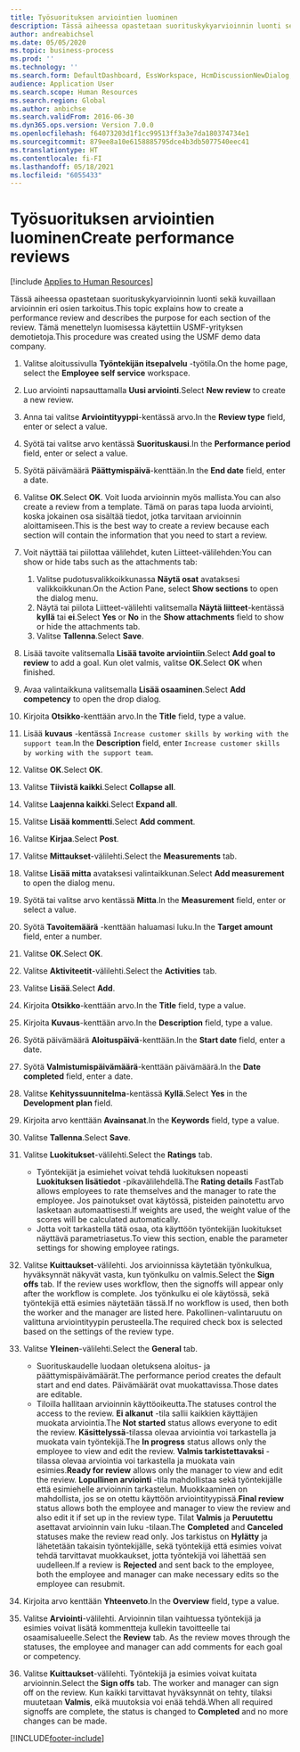 ```yaml
---
title: Työsuorituksen arviointien luominen
description: Tässä aiheessa opastetaan suorituskykyarvioinnin luonti sekä kuvaillaan arvioinnin eri osien tarkoitus.
author: andreabichsel
ms.date: 05/05/2020
ms.topic: business-process
ms.prod: ''
ms.technology: ''
ms.search.form: DefaultDashboard, EssWorkspace, HcmDiscussionNewDialog, HcmDiscussion, HcmDiscussionChangeSettings, HcmDiscussionAddGoalDialog, HcmTopicCreate, HcmMeasurementDetailDialog, HcmPerfJournalAdd, HcmEmployeeDevelopmentWorkspace
audience: Application User
ms.search.scope: Human Resources
ms.search.region: Global
ms.author: anbichse
ms.search.validFrom: 2016-06-30
ms.dyn365.ops.version: Version 7.0.0
ms.openlocfilehash: f64073203d1f1cc99513ff3a3e7da180374734e1
ms.sourcegitcommit: 879ee8a10e6158885795dce4b3db5077540eec41
ms.translationtype: HT
ms.contentlocale: fi-FI
ms.lasthandoff: 05/18/2021
ms.locfileid: "6055433"
---
```

# <a name="create-performance-reviews"></a><span data-ttu-id="54a39-103">Työsuorituksen arviointien luominen</span><span class="sxs-lookup"><span data-stu-id="54a39-103">Create performance reviews</span></span>

[!include [Applies to Human Resources](../includes/applies-to-hr.md)]


<span data-ttu-id="54a39-104">Tässä aiheessa opastetaan suorituskykyarvioinnin luonti sekä kuvaillaan arvioinnin eri osien tarkoitus.</span><span class="sxs-lookup"><span data-stu-id="54a39-104">This topic explains how to create a performance review and describes the purpose for each section of the review.</span></span> <span data-ttu-id="54a39-105">Tämä menettelyn luomisessa käytettiin USMF-yrityksen demotietoja.</span><span class="sxs-lookup"><span data-stu-id="54a39-105">This procedure was created using the USMF demo data company.</span></span>

1. <span data-ttu-id="54a39-106">Valitse aloitussivulla **Työntekijän itsepalvelu** -työtila.</span><span class="sxs-lookup"><span data-stu-id="54a39-106">On the home page, select the **Employee self service** workspace.</span></span>
2. <span data-ttu-id="54a39-107">Luo arviointi napsauttamalla **Uusi arviointi**.</span><span class="sxs-lookup"><span data-stu-id="54a39-107">Select **New review** to create a new review.</span></span>
3. <span data-ttu-id="54a39-108">Anna tai valitse **Arviointityyppi**-kentässä arvo.</span><span class="sxs-lookup"><span data-stu-id="54a39-108">In the **Review type** field, enter or select a value.</span></span>
4. <span data-ttu-id="54a39-109">Syötä tai valitse arvo kentässä **Suorituskausi**.</span><span class="sxs-lookup"><span data-stu-id="54a39-109">In the **Performance period** field, enter or select a value.</span></span>
5. <span data-ttu-id="54a39-110">Syötä päivämäärä **Päättymispäivä**-kenttään.</span><span class="sxs-lookup"><span data-stu-id="54a39-110">In the **End date** field, enter a date.</span></span>
6. <span data-ttu-id="54a39-111">Valitse **OK**.</span><span class="sxs-lookup"><span data-stu-id="54a39-111">Select **OK**.</span></span> <span data-ttu-id="54a39-112">Voit luoda arvioinnin myös mallista.</span><span class="sxs-lookup"><span data-stu-id="54a39-112">You can also create a review from a template.</span></span> <span data-ttu-id="54a39-113">Tämä on paras tapa luoda arviointi, koska jokainen osa sisältää tiedot, jotka tarvitaan arvioinnin aloittamiseen.</span><span class="sxs-lookup"><span data-stu-id="54a39-113">This is the best way to create a review because each section will contain the information that you need to start a review.</span></span>  
7. <span data-ttu-id="54a39-114">Voit näyttää tai piilottaa välilehdet, kuten Liitteet-välilehden:</span><span class="sxs-lookup"><span data-stu-id="54a39-114">You can show or hide tabs such as the attachments tab:</span></span>

    1. <span data-ttu-id="54a39-115">Valitse pudotusvalikkoikkunassa **Näytä osat** avataksesi valikkoikkunan.</span><span class="sxs-lookup"><span data-stu-id="54a39-115">On the Action Pane, select **Show sections** to open the dialog menu.</span></span>
    1. <span data-ttu-id="54a39-116">Näytä tai piilota Liitteet-välilehti valitsemalla **Näytä liitteet**-kentässä **kyllä** tai **ei**.</span><span class="sxs-lookup"><span data-stu-id="54a39-116">Select **Yes** or **No** in the **Show attachments** field to show or hide the attachments tab.</span></span>
    1. <span data-ttu-id="54a39-117">Valitse **Tallenna**.</span><span class="sxs-lookup"><span data-stu-id="54a39-117">Select **Save**.</span></span>

8. <span data-ttu-id="54a39-118">Lisää tavoite valitsemalla **Lisää tavoite arviointiin**.</span><span class="sxs-lookup"><span data-stu-id="54a39-118">Select **Add goal to review** to add a goal.</span></span> <span data-ttu-id="54a39-119">Kun olet valmis, valitse **OK**.</span><span class="sxs-lookup"><span data-stu-id="54a39-119">Select **OK** when finished.</span></span>
9. <span data-ttu-id="54a39-120">Avaa valintaikkuna valitsemalla **Lisää osaaminen**.</span><span class="sxs-lookup"><span data-stu-id="54a39-120">Select **Add competency** to open the drop dialog.</span></span>
10. <span data-ttu-id="54a39-121">Kirjoita **Otsikko**-kenttään arvo.</span><span class="sxs-lookup"><span data-stu-id="54a39-121">In the **Title** field, type a value.</span></span>
11. <span data-ttu-id="54a39-122">Lisää **kuvaus** -kentässä `Increase customer skills by working with the support team`.</span><span class="sxs-lookup"><span data-stu-id="54a39-122">In the **Description** field, enter `Increase customer skills by working with the support team`.</span></span>
12. <span data-ttu-id="54a39-123">Valitse **OK**.</span><span class="sxs-lookup"><span data-stu-id="54a39-123">Select **OK**.</span></span>
13. <span data-ttu-id="54a39-124">Valitse **Tiivistä kaikki**.</span><span class="sxs-lookup"><span data-stu-id="54a39-124">Select **Collapse all**.</span></span>
14. <span data-ttu-id="54a39-125">Valitse **Laajenna kaikki**.</span><span class="sxs-lookup"><span data-stu-id="54a39-125">Select **Expand all**.</span></span>
15. <span data-ttu-id="54a39-126">Valitse **Lisää kommentti**.</span><span class="sxs-lookup"><span data-stu-id="54a39-126">Select **Add comment**.</span></span>
16. <span data-ttu-id="54a39-127">Valitse **Kirjaa**.</span><span class="sxs-lookup"><span data-stu-id="54a39-127">Select **Post**.</span></span>
17. <span data-ttu-id="54a39-128">Valitse **Mittaukset**-välilehti.</span><span class="sxs-lookup"><span data-stu-id="54a39-128">Select the **Measurements** tab.</span></span>
18. <span data-ttu-id="54a39-129">Valitse **Lisää mitta** avataksesi valintaikkunan.</span><span class="sxs-lookup"><span data-stu-id="54a39-129">Select **Add measurement** to open the dialog menu.</span></span>
19. <span data-ttu-id="54a39-130">Syötä tai valitse arvo kentässä **Mitta**.</span><span class="sxs-lookup"><span data-stu-id="54a39-130">In the **Measurement** field, enter or select a value.</span></span>
26. <span data-ttu-id="54a39-131">Syötä **Tavoitemäärä** -kenttään haluamasi luku.</span><span class="sxs-lookup"><span data-stu-id="54a39-131">In the **Target amount** field, enter a number.</span></span>
20. <span data-ttu-id="54a39-132">Valitse **OK**.</span><span class="sxs-lookup"><span data-stu-id="54a39-132">Select **OK**.</span></span>
21. <span data-ttu-id="54a39-133">Valitse **Aktiviteetit**-välilehti.</span><span class="sxs-lookup"><span data-stu-id="54a39-133">Select the **Activities** tab.</span></span>
22. <span data-ttu-id="54a39-134">Valitse **Lisää**.</span><span class="sxs-lookup"><span data-stu-id="54a39-134">Select **Add**.</span></span>
23. <span data-ttu-id="54a39-135">Kirjoita **Otsikko**-kenttään arvo.</span><span class="sxs-lookup"><span data-stu-id="54a39-135">In the **Title** field, type a value.</span></span>
24. <span data-ttu-id="54a39-136">Kirjoita **Kuvaus**-kenttään arvo.</span><span class="sxs-lookup"><span data-stu-id="54a39-136">In the **Description** field, type a value.</span></span>
25. <span data-ttu-id="54a39-137">Syötä päivämäärä **Aloituspäivä**-kenttään.</span><span class="sxs-lookup"><span data-stu-id="54a39-137">In the **Start date** field, enter a date.</span></span>
26. <span data-ttu-id="54a39-138">Syötä **Valmistumispäivämäärä**-kenttään päivämäärä.</span><span class="sxs-lookup"><span data-stu-id="54a39-138">In the **Date completed** field, enter a date.</span></span>
27. <span data-ttu-id="54a39-139">Valitse **Kehityssuunnitelma**-kentässä **Kyllä**.</span><span class="sxs-lookup"><span data-stu-id="54a39-139">Select **Yes** in the **Development plan** field.</span></span>
28. <span data-ttu-id="54a39-140">Kirjoita arvo kenttään **Avainsanat**.</span><span class="sxs-lookup"><span data-stu-id="54a39-140">In the **Keywords** field, type a value.</span></span>
29. <span data-ttu-id="54a39-141">Valitse **Tallenna**.</span><span class="sxs-lookup"><span data-stu-id="54a39-141">Select **Save**.</span></span>
30. <span data-ttu-id="54a39-142">Valitse **Luokitukset**-välilehti.</span><span class="sxs-lookup"><span data-stu-id="54a39-142">Select the **Ratings** tab.</span></span>  

    - <span data-ttu-id="54a39-143">Työntekijät ja esimiehet voivat tehdä luokituksen nopeasti **Luokituksen lisätiedot** -pikavälilehdellä.</span><span class="sxs-lookup"><span data-stu-id="54a39-143">The **Rating details** FastTab allows employees to rate themselves and the manager to rate the employee.</span></span> <span data-ttu-id="54a39-144">Jos painotukset ovat käytössä, pisteiden painotettu arvo lasketaan automaattisesti.</span><span class="sxs-lookup"><span data-stu-id="54a39-144">If weights are used, the weight value of the scores will be calculated automatically.</span></span>  
    - <span data-ttu-id="54a39-145">Jotta voit tarkastella tätä osaa, ota käyttöön työntekijän luokitukset näyttävä parametriasetus.</span><span class="sxs-lookup"><span data-stu-id="54a39-145">To view this section, enable the parameter settings for showing employee ratings.</span></span>  

31. <span data-ttu-id="54a39-146">Valitse **Kuittaukset**-välilehti. Jos arvioinnissa käytetään työnkulkua, hyväksynnät näkyvät vasta, kun työnkulku on valmis.</span><span class="sxs-lookup"><span data-stu-id="54a39-146">Select the **Sign offs** tab. If the review uses workflow, then the signoffs will appear only after the workflow is complete.</span></span> <span data-ttu-id="54a39-147">Jos työnkulku ei ole käytössä, sekä työntekijä että esimies näytetään tässä.</span><span class="sxs-lookup"><span data-stu-id="54a39-147">If no workflow is used, then both the worker and the manager are listed here.</span></span> <span data-ttu-id="54a39-148">Pakollinen-valintaruutu on valittuna arviointityypin perusteella.</span><span class="sxs-lookup"><span data-stu-id="54a39-148">The required check box is selected based on the settings of the review type.</span></span>  
32. <span data-ttu-id="54a39-149">Valitse **Yleinen**-välilehti.</span><span class="sxs-lookup"><span data-stu-id="54a39-149">Select the **General** tab.</span></span>

    - <span data-ttu-id="54a39-150">Suorituskaudelle luodaan oletuksena aloitus- ja päättymispäivämäärät.</span><span class="sxs-lookup"><span data-stu-id="54a39-150">The performance period creates the default start and end dates.</span></span> <span data-ttu-id="54a39-151">Päivämäärät ovat muokattavissa.</span><span class="sxs-lookup"><span data-stu-id="54a39-151">Those dates are editable.</span></span>  
    - <span data-ttu-id="54a39-152">Tiloilla hallitaan arvioinnin käyttöoikeutta.</span><span class="sxs-lookup"><span data-stu-id="54a39-152">The statuses control the access to the review.</span></span> <span data-ttu-id="54a39-153">**Ei alkanut** -tila sallii kaikkien käyttäjien muokata arviointia.</span><span class="sxs-lookup"><span data-stu-id="54a39-153">The **Not started** status allows everyone to edit the review.</span></span> <span data-ttu-id="54a39-154">**Käsittelyssä**-tilassa olevaa arviointia voi tarkastella ja muokata vain työntekijä.</span><span class="sxs-lookup"><span data-stu-id="54a39-154">The **In progress** status allows only the employee to view and edit the review.</span></span> <span data-ttu-id="54a39-155">**Valmis tarkistettavaksi** -tilassa olevaa arviointia voi tarkastella ja muokata vain esimies.</span><span class="sxs-lookup"><span data-stu-id="54a39-155">**Ready for review** allows only the manager to view and edit the review.</span></span> <span data-ttu-id="54a39-156">**Lopullinen arviointi** -tila mahdollistaa sekä työntekijälle että esimiehelle arvioinnin tarkastelun. Muokkaaminen on mahdollista, jos se on otettu käyttöön arviointityypissä.</span><span class="sxs-lookup"><span data-stu-id="54a39-156">**Final review** status allows both the employee and manager to view the review and also edit it if set up in the review type.</span></span> <span data-ttu-id="54a39-157">Tilat **Valmis** ja **Peruutettu** asettavat arvioinnin vain luku -tilaan.</span><span class="sxs-lookup"><span data-stu-id="54a39-157">The **Completed** and **Canceled** statuses make the review read only.</span></span> <span data-ttu-id="54a39-158">Jos tarkistus on **Hylätty** ja lähetetään takaisin työntekijälle, sekä työntekijä että esimies voivat tehdä tarvittavat muokkaukset, jotta työntekijä voi lähettää sen uudelleen.</span><span class="sxs-lookup"><span data-stu-id="54a39-158">If a review is **Rejected** and sent back to the employee, both the employee and manager can make necessary edits so the employee can resubmit.</span></span>

33. <span data-ttu-id="54a39-159">Kirjoita arvo kenttään **Yhteenveto**.</span><span class="sxs-lookup"><span data-stu-id="54a39-159">In the **Overview** field, type a value.</span></span>
34. <span data-ttu-id="54a39-160">Valitse **Arviointi**-välilehti. Arvioinnin tilan vaihtuessa työntekijä ja esimies voivat lisätä kommentteja kullekin tavoitteelle tai osaamisalueelle.</span><span class="sxs-lookup"><span data-stu-id="54a39-160">Select the **Review** tab. As the review moves through the statuses, the employee and manager can add comments for each goal or competency.</span></span>  
35. <span data-ttu-id="54a39-161">Valitse **Kuittaukset**-välilehti. Työntekijä ja esimies voivat kuitata arvioinnin.</span><span class="sxs-lookup"><span data-stu-id="54a39-161">Select the **Sign offs** tab. The worker and manager can sign off on the review.</span></span> <span data-ttu-id="54a39-162">Kun kaikki tarvittavat hyväksynnät on tehty, tilaksi muutetaan **Valmis**, eikä muutoksia voi enää tehdä.</span><span class="sxs-lookup"><span data-stu-id="54a39-162">When all required signoffs are complete, the status is changed to **Completed** and no more changes can be made.</span></span>  



[!INCLUDE[footer-include](../includes/footer-banner.md)]